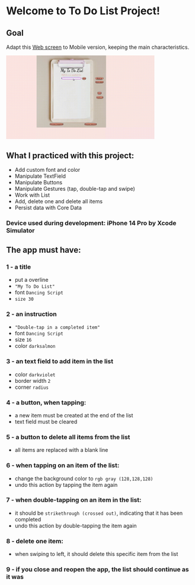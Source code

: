 # Welcome to To Do List Project!

## Goal
Adapt this [Web screen](https://carolbezerra-dev.github.io/trybe-projects-front-end/1.Fundamentals/5.DOM-Selectors/ToDo-List/) to Mobile version, keeping the main characteristics.

<img src="./webversion.gif" width="400">

<!-- ### 💡 See the following example of what the project might look like  

<img src="./simulation.gif" width="200"> -->

## What I practiced with this project:

- Add custom font and color
- Manipulate TextField
- Manipulate Buttons
- Manipulate Gestures (tap, double-tap and swipe)
- Work with List
- Add, delete one and delete all items
- Persist data with Core Data

### Device used during development: iPhone 14 Pro by Xcode Simulator

## The app must have:

### 1 - a title

- put a overline
- `"My To Do List"`
- font `Dancing Script`
- `size 30`

### 2 - an instruction

- `"Double-tap in a completed item"`
- font `Dancing Script`
- size `16`
- color `darksalmon`

### 3 - an text field to add item in the list

- color `darkviolet`
- border width `2` 
- corner `radius`

### 4 - a button, when tapping:

- a new item must be created at the end of the list
- text field must be cleared

### 5 - a button to delete all items from the list

- all items are replaced with a blank line

### 6 - when tapping on an item of the list:

- change the background color to `rgb gray (128,128,128)`
- undo this action by tapping the item again

### 7 - when double-tapping on an item in the list:

- it should be `strikethrough (crossed out)`, indicating that it has been completed
- undo this action by double-tapping the item again

### 8 - delete one item:

- when swiping to left, it should delete this specific item from the list

### 9 - if you close and reopen the app, the list should continue as it was
